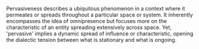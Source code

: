 

Pervasiveness describes a ubiquitous phenomenon in a context where it permeates or spreads throughout a particular space or system. It inherently encompasses the idea of omnipresence but focuses more on the characteristic of an entity spreading extensively across space. Yet, 'pervasive' implies a dynamic spread of influence or characteristic, opening the dialectic tension between what is stationary and what is ongoing.

